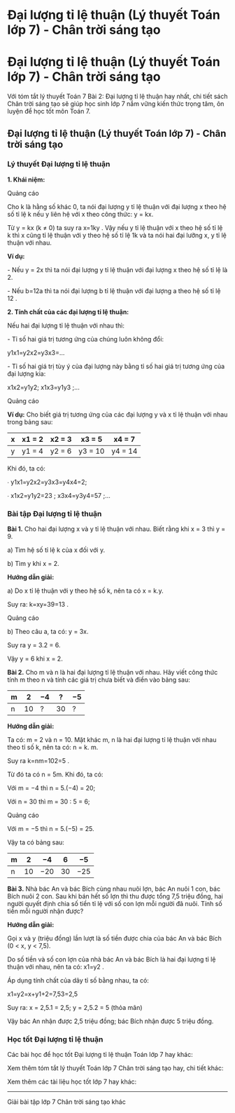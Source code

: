 # Đại lượng tỉ lệ thuận (Lý thuyết Toán lớp 7) - Chân trời sáng tạo

# Đại lượng tỉ lệ thuận (Lý thuyết Toán lớp 7) - Chân trời sáng tạo

Với tóm tắt lý thuyết Toán 7 Bài 2: Đại lượng tỉ lệ thuận hay nhất, chi tiết sách Chân trời sáng tạo sẽ giúp học sinh lớp 7 nắm vững kiến thức trọng tâm, ôn luyện để học tốt môn Toán 7.

## Đại lượng tỉ lệ thuận (Lý thuyết Toán lớp 7) - Chân trời sáng tạo

### **Lý thuyết Đại lượng tỉ lệ thuận**

**1\. Khái niệm:**

Quảng cáo

Cho k là hằng số khác 0, ta nói đại lượng y tỉ lệ thuận với đại lượng x theo hệ số tỉ lệ k nếu y liên hệ với x theo công thức: y = kx.

Từ y = kx (k ≠ 0) ta suy ra x=1ky . Vậy nếu y tỉ lệ thuận với x theo hệ số tỉ lệ k thì x cũng tỉ lệ thuận với y theo hệ số tỉ lệ 1k và ta nói hai đại lưỡng x, y tỉ lệ thuận với nhau.

**Ví dụ:**

\- Nếu y = 2x thì ta nói đại lượng y tỉ lệ thuận với đại lượng x theo hệ số tỉ lệ là 2.

\- Nếu b=12a thì ta nói đại lượng b tỉ lệ thuận với đại lượng a theo hệ số tỉ lệ 12 .

**2\. Tính chất của các đại lượng tỉ lệ thuận:**

Nếu hai đại lượng tỉ lệ thuận với nhau thì:

\- Tỉ số hai giá trị tương ứng của chúng luôn không đổi:  


y1x1=y2x2=y3x3=...

\- Tỉ số hai giá trị tùy ý của đại lượng này bằng tỉ số hai giá trị tương ứng của đại lượng kia:

x1x2=y1y2; x1x3=y1y3 ;...

Quảng cáo

**Ví dụ:** Cho biết giá trị tương ứng của các đại lượng y và x tỉ lệ thuận với nhau trong bảng sau:

x | x1 = 2 | x2 = 3 | x3 = 5 | x4 = 7  
---|---|---|---|---  
y | y1 = 4 | y2 = 6 | y3 = 10 | y4 = 14  
  
Khi đó, ta có:

∙ y1x1=y2x2=y3x3=y4x4=2;

∙ x1x2=y1y2=23 ; x3x4=y3y4=57 ;…

### **Bài tập Đại lượng tỉ lệ thuận**

**Bài 1.** Cho hai đại lượng x và y tỉ lệ thuận với nhau. Biết rằng khi x = 3 thì y = 9.

a) Tìm hệ số tỉ lệ k của x đối với y.

b) Tìm y khi x = 2.

**Hướng dẫn giải:**

a) Do x tỉ lệ thuận với y theo hệ số k, nên ta có x = k.y.

Suy ra: k=xy=39=13 .

Quảng cáo

b) Theo câu a, ta có: y = 3x.

Suy ra y = 3.2 = 6.

Vậy y = 6 khi x = 2.

**Bài 2.** Cho m và n là hai đại lượng tỉ lệ thuận với nhau. Hãy viết công thức tính m theo n và tính các giá trị chưa biết và điền vào bảng sau:

m | 2 | −4 | ? | −5  
---|---|---|---|---  
n | 10 | ? | 30 | ?  
  
**Hướng dẫn giải:**

Ta có: m = 2 và n = 10. Mặt khác m, n là hai đại lượng tỉ lệ thuận với nhau theo tỉ số k, nên ta có: n = k. m.

Suy ra k=nm=102=5 .

Từ đó ta có n = 5m. Khi đó, ta có:

Với m = −4 thì n = 5.(−4) = 20;

Với n = 30 thì m = 30 : 5 = 6;

Quảng cáo

Với m = −5 thì n = 5.(−5) = 25.

Vậy ta có bảng sau:

m | 2 | −4 | 6 | −5  
---|---|---|---|---  
n | 10 | −20 | 30 | −25  
  
**Bài 3.** Nhà bác An và bác Bích cùng nhau nuôi lợn, bác An nuôi 1 con, bác Bích nuôi 2 con. Sau khi bán hết số lợn thì thu được tổng 7,5 triệu đồng, hai người quyết định chia số tiền tỉ lệ với số con lợn mỗi người đã nuôi. Tính số tiền mỗi người nhận được?

**Hướng dẫn giải:**

Gọi x và y (triệu đồng) lần lượt là số tiền được chia của bác An và bác Bích (0 < x, y < 7,5).

Do số tiền và số con lợn của nhà bác An và bác Bích là hai đại lượng tỉ lệ thuận với nhau, nên ta có: x1=y2 .

Áp dụng tính chất của dãy tỉ số bằng nhau, ta có:

x1=y2=x+y1+2=7,53=2,5

Suy ra: x = 2,5.1 = 2,5; y = 2,5.2 = 5 (thỏa mãn)

Vậy bác An nhận được 2,5 triệu đồng; bác Bích nhận được 5 triệu đồng.

### **Học tốt Đại lượng tỉ lệ thuận**

Các bài học để học tốt Đại lượng tỉ lệ thuận Toán lớp 7 hay khác:

Xem thêm tóm tắt lý thuyết Toán lớp 7 Chân trời sáng tạo hay, chi tiết khác:

Xem thêm các tài liệu học tốt lớp 7 hay khác:

* * *

Giải bài tập lớp 7 Chân trời sáng tạo khác

